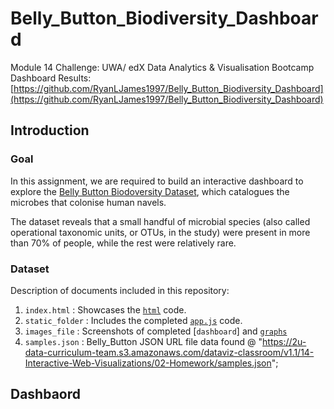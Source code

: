 # Belly_Button_Biodiversity_Dashboard
Module 14 Challenge: UWA/ edX Data Analytics & Visualisation Bootcamp
Dashboard Results: [https://github.com/RyanLJames1997/Belly_Button_Biodiversity_Dashboard](https://github.com/RyanLJames1997/Belly_Button_Biodiversity_Dashboard)

## Introduction

### Goal
In this assignment, we are required to build an interactive dashboard to explore the [Belly Button Biodoversity Dataset](https://robdunnlab.com/projects/belly-button-biodiversity/), which catalogues the microbes that colonise human navels.

The dataset reveals that a small handful of microbial species (also called operational taxonomic units, or OTUs, in the study) were present in more than 70% of people, while the rest were relatively rare.

### Dataset

Description of documents included in this repository:

1. `index.html` : Showcases the [`html`](https://github.com/RyanLJames1997/Belly_Button_Biodiversity_Dashboard/blob/main/Starter_Code/index.html) code.
2. `static_folder` : Includes the completed [`app.js`](https://github.com/RyanLJames1997/Belly_Button_Biodiversity_Dashboard/blob/main/Starter_Code/static/js/app.js) code.
3. `images_file` : Screenshots of completed [`dashboard`] and [`graphs`](https://github.com/RyanLJames1997/Belly_Button_Biodiversity_Dashboard/tree/main/Starter_Code/Images)
4. `samples.json` : Belly_Button JSON URL file data found @
      "https://2u-data-curriculum-team.s3.amazonaws.com/dataviz-classroom/v1.1/14-Interactive-Web-Visualizations/02-Homework/samples.json";

## Dashbaord



